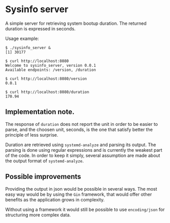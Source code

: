 # Sysinfo server

A simple server for retrieving system bootup duration. The returned
duration is expressed in seconds.

Usage example:

	$ ./sysinfo_server &
	[1] 30177

	$ curl http://localhost:8080
	Welcome to sysinfo_server, version 0.0.1
	Available endpoints: /version, /duration

	$ curl http://localhost:8080/version
	0.0.1

	$ curl http://localhost:8080/duration
	170.94

## Implementation note.

The response of `duration` does not report the unit in order to
be easier to parse, and the choosen unit, seconds, is the
one that satisfy better the principle of less surprise.

Duration are retrieved using `systemd-analyze` and parsing its
output. The parsing is done using regular expressions and is
currently the weakest part of the code.
In order to keep it simply, several assumption are made about
the output format of `systemd-analyze`.

## Possible improvements

Providing the output in json would be possible in several ways.
The most easy way would be by using the `Gin` framework, that
would offer other benefits as the application grows in complexity.

Without using a framework it would still be possible to use
`encoding/json` for structuring more complex data.
